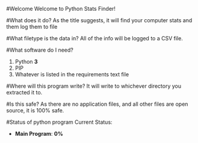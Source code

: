#Welcome
Welcome to Python Stats Finder!

#What does it do?
As the title suggests, it will find your computer stats and them log them to file

#What filetype is the data in?
All of the info will be logged to a CSV file.

#What software do I need?

1. Python **3**
2. PIP
3. Whatever is listed in the requirements text file

#Where will this program write?
It will write to whichever directory you extracted it to.

#Is this safe?
As there are no application files, and all other files are open source, it is 100% safe.

#Status of python program
Current Status:

* **Main Program**: **0%**

